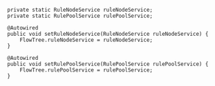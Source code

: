     private static RuleNodeService ruleNodeService;
    private static RulePoolService rulePoolService;
    
    @Autowired
    public void setRuleNodeService(RuleNodeService ruleNodeService) {
        FlowTree.ruleNodeService = ruleNodeService;
    }

    @Autowired
    public void setRulePoolService(RulePoolService rulePoolService) {
        FlowTree.rulePoolService = rulePoolService;
    }